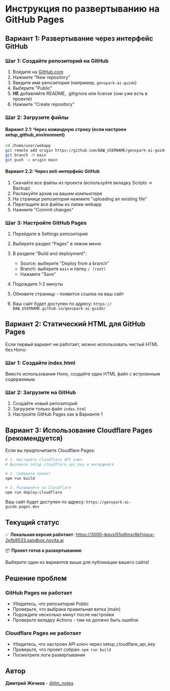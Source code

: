 # Инструкция по развертыванию на GitHub Pages

## Вариант 1: Развертывание через интерфейс GitHub

### Шаг 1: Создайте репозиторий на GitHub

1. Войдите на [GitHub.com](https://github.com)
2. Нажмите "New repository"
3. Введите имя репозитория (например, `genspark-ai-guide`)
4. Выберите "Public"
5. **НЕ** добавляйте README, .gitignore или license (они уже есть в проекте)
6. Нажмите "Create repository"

### Шаг 2: Загрузите файлы

#### Вариант 2.1: Через командную строку (если настроен setup_github_environment)

```bash
cd /home/user/webapp
git remote add origin https://github.com/ВАШ_USERNAME/genspark-ai-guide.git
git branch -M main
git push -u origin main
```

#### Вариант 2.2: Через веб-интерфейс GitHub

1. Скачайте все файлы из проекта (используйте вкладку Scripts → Backup)
2. Распакуйте архив на вашем компьютере
3. На странице репозитория нажмите "uploading an existing file"
4. Перетащите все файлы из папки webapp
5. Нажмите "Commit changes"

### Шаг 3: Настройте GitHub Pages

1. Перейдите в Settings репозитория
2. Выберите раздел "Pages" в левом меню
3. В разделе "Build and deployment":
   - Source: выберите "Deploy from a branch"
   - Branch: выберите `main` и папку `/ (root)`
   - Нажмите "Save"

4. Подождите 1-2 минуты
5. Обновите страницу - появится ссылка на ваш сайт
6. Ваш сайт будет доступен по адресу: `https://ВАШ_USERNAME.github.io/genspark-ai-guide/`

## Вариант 2: Статический HTML для GitHub Pages

Если первый вариант не работает, можно использовать чистый HTML без Hono:

### Шаг 1: Создайте index.html

Вместо использования Hono, создайте один HTML файл с встроенным содержимым.

### Шаг 2: Загрузите на GitHub

1. Создайте новый репозиторий
2. Загрузите только файл `index.html`
3. Настройте GitHub Pages как в Варианте 1

## Вариант 3: Использование Cloudflare Pages (рекомендуется)

Если вы предпочитаете Cloudflare Pages:

```bash
# 1. Настройте Cloudflare API ключ
# Вызовите setup_cloudflare_api_key в интерфейсе

# 2. Соберите проект
npm run build

# 3. Разверните на Cloudflare
npm run deploy:cloudflare
```

Ваш сайт будет доступен по адресу: `https://genspark-ai-guide.pages.dev`

## Текущий статус

✅ **Локальная версия работает**: https://3000-ikqvxi55q9mxr8kfnjgux-2e1b9533.sandbox.novita.ai

📦 **Проект готов к развертыванию**

Выберите один из вариантов выше для публикации вашего сайта!

## Решение проблем

### GitHub Pages не работает

- Убедитесь, что репозиторий Public
- Проверьте, что выбрана правильная ветка (main)
- Подождите несколько минут после настройки
- Проверьте вкладку Actions - там не должно быть ошибок

### Cloudflare Pages не работает

- Убедитесь, что настроен API ключ через setup_cloudflare_api_key
- Проверьте, что проект собран: `npm run build`
- Посмотрите логи развертывания

## Автор

**Дмитрий Жечков** - [@llm_notes](https://t.me/llm_notes)
